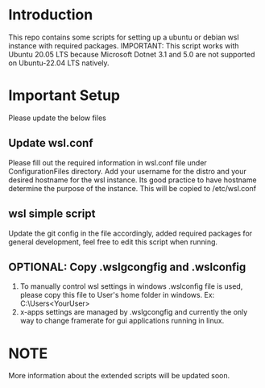 # Introduction
This repo contains some scripts for setting up a ubuntu or debian wsl instance with required packages. 
IMPORTANT: This script works with Ubuntu 20.05 LTS because Microsoft Dotnet 3.1 and 5.0 are not supported on Ubuntu-22.04 LTS natively.

# Important Setup
Please update the below files

## Update wsl.conf
Please fill out the required information in wsl.conf file under ConfigurationFiles directory. Add your username for the distro and your desired hostname for the wsl instance. Its good practice to have hostname determine the purpose of the instance.
This will be copied to /etc/wsl.conf

## wsl simple script
Update the git config in the file accordingly, added required packages for general development, feel free to edit this script when running.

## OPTIONAL: Copy .wslgcongfig and .wslconfig
1. To manually control wsl settings in windows .wslconfig file is used, please copy this file to User's home folder in windows. Ex: C:\Users\<YourUser>
2. x-apps settings are managed by .wslgcongfig and currently the only way to change framerate for gui applications running in linux.

# NOTE
More information about the extended scripts will be updated soon.
